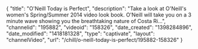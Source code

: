 {
    "title": "O'Neill Today is Perfect",
    "description": "Take a look at O'Neill's women's Spring\/Summer 2014 video look book. O'Neill will take you on a 3 minute wave showing you the breathtaking nature of Costa Ri...",
    "channelid": "195882",
    "videoid": "158326",
    "date_created": "1398284896",
    "date_modified": "1418181328",
    "type": "captivate",
    "layout": "channelVideo",
    "url": "\/chill\/o-neill-today-is-perfect\/195882-158326"
}